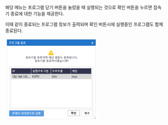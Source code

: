 해당 메뉴는 프로그램 닫기 버튼을 눌렀을 때 실행되는 것으로 확인 버튼을 누르면 접속기 종료에 대한 기능을 제공한다. 

이때 같이 종료되는 프로그램 정보가 출력되며 확인 버튼시에 실행중인 프로그램도 함께 종료된다.

![프로그램 종료](image.png)